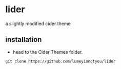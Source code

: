 # lider
 a slightly modified cider theme

## installation
- head to the Cider Themes folder.
```
git clone https://github.com/lumeyisnotyou/lider
```
